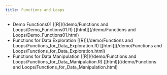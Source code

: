 ```yaml
---
title: Functions and Loops
---
```


 * Demo Functions01 [[R]](/demo/Functions and Loops/Demo_Functions01.R) [[html]](/demo/Functions and Loops/Demo_Functions01.html)
 * Functions for Data Exploration [[R]](/demo/Functions and Loops/Functions_for_Data_Exploration.R) [[html]](/demo/Functions and Loops/Functions_for_Data_Exploration.html)
 * Functions for Data Manipulation [[R]](/demo/Functions and Loops/Functions_for_Data_Manipulation.R) [[html]](/demo/Functions and Loops/Functions_for_Data_Manipulation.html)
